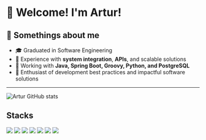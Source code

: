 # 👋 Welcome! I'm Artur!
## 🧠 Somethings about me

- 🎓 Graduated in Software Engineering
- 🔁 Experience with **system integration**, **APIs**, and scalable solutions
- 🧰 Working with **Java, Spring Boot, Groovy, Python, and PostgreSQL**
- 🚀 Enthusiast of development best practices and impactful software solutions

---

![Artur GitHub stats](https://github-readme-stats.vercel.app/api?username=arturcadorin&show_icons=true&theme=tokyonight)

## Stacks

<div>
    <img src="https://img.shields.io/badge/Bootstrap-563D7C?style=for-the-badge&logo=bootstrap&logoColor=white" />
    <img src="https://img.shields.io/badge/JavaScript-F7DF1E?style=for-the-badge&logo=javascript&logoColor=black" />
    <img src="https://img.shields.io/badge/Java-ED8B00?style=for-the-badge&logo=openjdk&logoColor=white" />    
    <img src="https://img.shields.io/badge/Spring%20Boot-6DB33F?style=for-the-badge&logo=springboot&logoColor=white" />
    <img src="https://img.shields.io/badge/python-3670A0?style=for-the-badge&logo=python&logoColor=ffdd54" />
    <img src="https://img.shields.io/badge/MySQL-00000F?style=for-the-badge&logo=mysql&logoColor=white" />
    <img src="https://img.shields.io/badge/postgresql-4169e1?style=for-the-badge&logo=postgresql&logoColor=white" />
</div>
